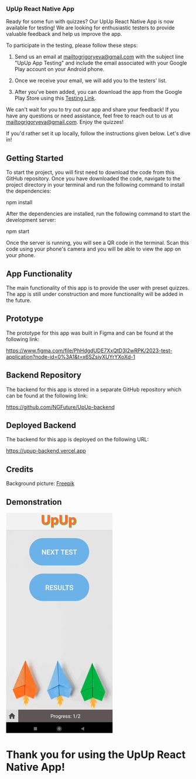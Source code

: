 ### UpUp React Native App

Ready for some fun with quizzes? Our UpUp React Native App is now available for testing! We are looking for enthusiastic testers to provide valuable feedback and help us improve the app.

To participate in the testing, please follow these steps:

1. Send us an email at mailtogrigoryeva@gmail.com with the subject line "UpUp App Testing" and include the email associated with your Google Play account on your Android phone.

2. Once we receive your email, we will add you to the testers' list.

3. After you've been added, you can download the app from the Google Play Store using this [Testing Link](https://play.google.com/apps/internaltest/4701683346244663891).

We can't wait for you to try out our app and share your feedback! If you have any questions or need assistance, feel free to reach out to us at  mailtogrigoryeva@gmail.com. Enjoy the quizzes!

If you'd rather set it up locally, follow the instructions given below. Let's dive in!

## Getting Started

To start the project, you will first need to download the code from this GitHub repository. Once you have downloaded the code, navigate to the project directory in your terminal and run the following command to install the dependencies:

npm install


After the dependencies are installed, run the following command to start the development server:

npm start


Once the server is running, you will see a QR code in the terminal. Scan this code using your phone's camera and you will be able to view the app on your phone.

## App Functionality

The main functionality of this app is to provide the user with preset quizzes. The app is still under construction and more functionality will be added in the future.

## Prototype

The prototype for this app was built in Figma and can be found at the following link:

https://www.figma.com/file/PhHdgdUDE7XxQtD3I2wRPK/2023-test-application?node-id=0%3A1&t=x6SZsiyXUYrYXoXd-1


## Backend Repository

The backend for this app is stored in a separate GitHub repository which can be found at the following link:

https://github.com/NGFuture/UpUp-backend

## Deployed Backend

The backend for this app is deployed on the following URL:

https://upup-backend.vercel.app

## Credits

Background picture: <a href="https://www.freepik.com/free-photo/top-view-colorful-paper-planes_4388480.htm#query=paper%20planes%20on%20gray%20background&position=4&from_view=search&track=ais">Freepik</a>

## Demonstration

![GIF demostrating application](./assets/UpUp-gif_sm.gif)

# **Thank you for using the UpUp React Native App!**
